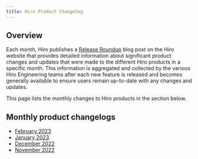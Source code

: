 ```yaml
---
title: Hiro Product Changelog
---
```


## Overview

Each month, Hiro publishes a [Release Roundup](https://www.hiro.so/blog-categories/hiro) blog post on the Hiro website that provides detailed information about significant product changes and updates that were made to the different Hiro products in a specific month. This information is aggregated and collected by the various Hiro Engineering teams after each new feature is released and becomes generally available to ensure users remain up-to-date with any changes and updates.

This page lists the monthly changes to Hiro products in the section below.

## Monthly product changelogs

- [February 2023](../docs/changelog/changelog-february.md)
- [January 2023](../docs.hiro.so/changelog/changelog-january)
- [December 2022](../docs.hiro.so/changelog/changelog-december)
- [November 2022](../docs/changelog/changelog-november.md)

